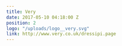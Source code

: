```yaml
---
title: Very
date: 2017-05-10 04:18:00 Z
position: 2
logo: "/uploads/logo__very.svg"
link: http://www.very.co.uk/dressipi.page
---
```

